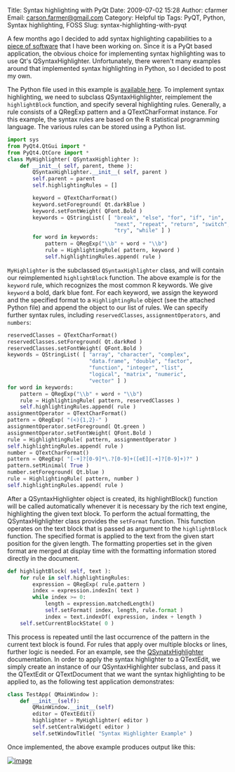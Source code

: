 Title: Syntax highlighting with PyQt
Date: 2009-07-02 15:28
Author: cfarmer
Email: carson.farmer@gmail.com
Category: Helpful tip
Tags: PyQT, Python, Syntax highlighting, FOSS
Slug: syntax-highlighting-with-pyqt

A few months ago I decided to add syntax highlighting capabilities to a
[piece of software][] that I have been working on. Since it is a PyQt
based application, the obvious choice for implementing syntax
highlighting was to use Qt's QSyntaxHighlighter. Unfortunately, there
weren't many examples around that implemented syntax highlighting in
Python, so I decided to post my own.
<!--more-->

The Python file used in this example is [available here][].
To implement syntax highlighting, we need to subclass
QSyntaxHighlighter, reimplement the `highlightBlock` function, and
specify several highlighting rules. Generally, a rule consists of a
QRegExp pattern and a QTextCharFormat instance. For this example, the
syntax rules are based on the R statistical programming language. The
various rules can be stored using a Python list.

```python
import sys
from PyQt4.QtGui import *
from PyQt4.QtCore import *
class MyHighlighter( QSyntaxHighlighter ):
    def __init__( self, parent, theme ):
        QSyntaxHighlighter.__init__( self, parent )
        self.parent = parent
        self.highlightingRules = []

        keyword = QTextCharFormat()
        keyword.setForeground( Qt.darkBlue )
        keyword.setFontWeight( QFont.Bold )
        keywords = QStringList( [ "break", "else", "for", "if", "in",
                                  "next", "repeat", "return", "switch",
                                  "try", "while" ] )
        for word in keywords:
            pattern = QRegExp("\\b" + word + "\\b")
            rule = HighlightingRule( pattern, keyword )
            self.highlightingRules.append( rule )
```

`MyHighlighter` is the subclassed `QSyntaxHighlighter` class, and will
contain our reimplemented `highlightBlock` function. The above example
is for the `keyword` rule, which recognizes the most common R keywords.
We give `keyword` a bold, dark blue font. For each keyword, we assign
the keyword and the specified format to a `HighlightingRule` object (see
the attached Python file) and append the object to our list of rules.
We can specify further syntax rules, including `reservedClasses`,
`assignmentOperators`, and `numbers`:

```python
reservedClasses = QTextCharFormat()
reservedClasses.setForeground( Qt.darkRed )
reservedClasses.setFontWeight( QFont.Bold )
keywords = QStringList( [ "array", "character", "complex",
                          "data.frame", "double", "factor",
                          "function", "integer", "list",
                          "logical", "matrix", "numeric",
                          "vector" ] )
for word in keywords:
    pattern = QRegExp("\\b" + word + "\\b")
    rule = HighlightingRule( pattern, reservedClasses )
    self.highlightingRules.append( rule )
assignmentOperator = QTextCharFormat()
pattern = QRegExp( "(<){1,2}-" )
assignmentOperator.setForeground( Qt.green )
assignmentOperator.setFontWeight( QFont.Bold )
rule = HighlightingRule( pattern, assignmentOperator )
self.highlightingRules.append( rule )
number = QTextCharFormat()
pattern = QRegExp( "[-+]?[0-9]*\.?[0-9]+([eE][-+]?[0-9]+)?" )
pattern.setMinimal( True )
number.setForeground( Qt.blue )
rule = HighlightingRule( pattern, number )
self.highlightingRules.append( rule )
```

After a QSyntaxHighlighter object is created, its highlightBlock()
function will be called automatically whenever it is necessary by the
rich text engine, highlighting the given text block. To perform the
actual formatting, the QSyntaxHighlighter class provides the `setFormat`
function. This function operates on the text block that is passed as
argument to the `highlightBlock` function. The specified format is
applied to the text from the given start position for the given length.
The formatting properties set in the given format are merged at display
time with the formatting information stored directly in the document.

```python
def highlightBlock( self, text ):
    for rule in self.highlightingRules:
        expression = QRegExp( rule.pattern )
        index = expression.indexIn( text )
        while index >= 0:
            length = expression.matchedLength()
            self.setFormat( index, length, rule.format )
            index = text.indexOf( expression, index + length )
    self.setCurrentBlockState( 0 )
```

This process is repeated until the last occurrence of the pattern in the
current text block is found. For rules that apply over multiple blocks
or lines, further logic is needed. For an example, see the
[QSynatxHighlighter][] documentation.
In order to apply the syntax highlighter to a QTextEdit, we simply
create an instance of our QSyntaxHighlighter subclass, and pass it the
QTextEdit or QTextDocument that we want the syntax highlighting to be
applied to, as the following test application demonstrates:

```python
class TestApp( QMainWindow ):
    def __init__(self):
        QMainWindow.__init__(self)
        editor = QTextEdit()
        highlighter = MyHighlighter( editor )
        self.setCentralWidget( editor )
        self.setWindowTitle( "Syntax Highlighter Example" )
```

Once implemented, the above example produces output like this:

[![image][]][screenshot]

[piece of software]: http://www.ftools.ca/plugins.html
[available here]: |filename|/uploads/highlighter.py
[QSynatxHighlighter]: http://doc.trolltech.com/4.2/richtext-syntaxhighlighter.html
[image]: |filename|/images/screenshot.png "screenshot"
[screenshot]: |filename|/images/screenshot.png "screenshot"
